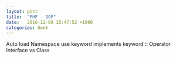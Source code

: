 ```yaml
---
layout: post
title:  "PHP - OOP"
date:   2016-12-09 15:47:52 +1000
categories: Geek
---
```


Auto load
Namespace
use keyword
implements keyword
:: Operator
Interface vs Class